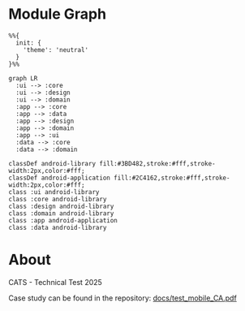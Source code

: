 # Module Graph

```mermaid
%%{
  init: {
    'theme': 'neutral'
  }
}%%

graph LR
  :ui --> :core
  :ui --> :design
  :ui --> :domain
  :app --> :core
  :app --> :data
  :app --> :design
  :app --> :domain
  :app --> :ui
  :data --> :core
  :data --> :domain

classDef android-library fill:#3BD482,stroke:#fff,stroke-width:2px,color:#fff;
classDef android-application fill:#2C4162,stroke:#fff,stroke-width:2px,color:#fff;
class :ui android-library
class :core android-library
class :design android-library
class :domain android-library
class :app android-application
class :data android-library

```
# About

CATS - Technical Test 2025

Case study can be found in the repository: [docs/test_mobile_CA.pdf](test_mobile_CA.pdf)